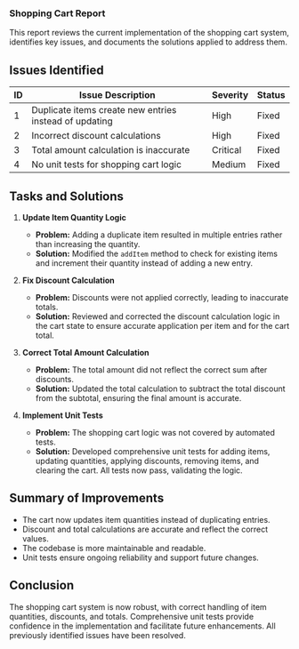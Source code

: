### Shopping Cart Report

This report reviews the current implementation of the shopping cart system, identifies key issues,
and documents the solutions applied to address them.

## Issues Identified

| ID | Issue Description                                      | Severity | Status |
|----|--------------------------------------------------------|----------|--------|
| 1  | Duplicate items create new entries instead of updating | High     | Fixed  |
| 2  | Incorrect discount calculations                        | High     | Fixed  |
| 3  | Total amount calculation is inaccurate                 | Critical | Fixed  |
| 4  | No unit tests for shopping cart logic                  | Medium   | Fixed  |

## Tasks and Solutions

1. **Update Item Quantity Logic**
    - **Problem:** Adding a duplicate item resulted in multiple entries rather than increasing the
      quantity.
    - **Solution:** Modified the `addItem` method to check for existing items and increment their
      quantity instead of adding a new entry.

2. **Fix Discount Calculation**
    - **Problem:** Discounts were not applied correctly, leading to inaccurate totals.
    - **Solution:** Reviewed and corrected the discount calculation logic in the cart state to
      ensure accurate application per item and for the cart total.

3. **Correct Total Amount Calculation**
    - **Problem:** The total amount did not reflect the correct sum after discounts.
    - **Solution:** Updated the total calculation to subtract the total discount from the subtotal,
      ensuring the final amount is accurate.

4. **Implement Unit Tests**
    - **Problem:** The shopping cart logic was not covered by automated tests.
    - **Solution:** Developed comprehensive unit tests for adding items, updating quantities,
      applying discounts, removing items, and clearing the cart. All tests now pass, validating the
      logic.

## Summary of Improvements

- The cart now updates item quantities instead of duplicating entries.
- Discount and total calculations are accurate and reflect the correct values.
- The codebase is more maintainable and readable.
- Unit tests ensure ongoing reliability and support future changes.

## Conclusion

The shopping cart system is now robust, with correct handling of item quantities, discounts, and
totals. Comprehensive unit tests provide confidence in the implementation and facilitate future
enhancements. All previously identified issues have been resolved.
